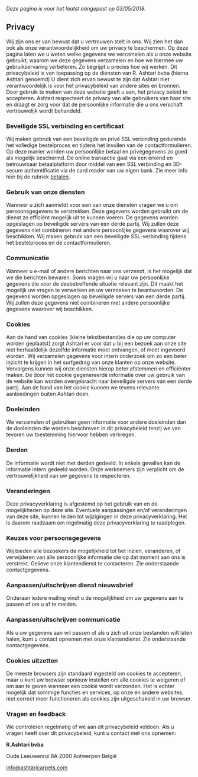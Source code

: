 _Deze pagina is voor het laatst aangepast op 03/05/2018._

## Privacy

Wij zijn ons er van bewust dat u vertrouwen stelt in ons. Wij zien het dan ook als onze verantwoordelijkheid om uw privacy te beschermen. Op deze pagina laten we u weten welke gegevens we verzamelen als u onze website gebruikt, waarom we deze gegevens verzamelen en hoe we hiermee uw gebruikservaring verbeteren. Zo begrijpt u precies hoe wij werken. Dit privacybeleid is van toepassing op de diensten van R. Ashtari bvba (hierna Ashtari genoemd) U dient zich ervan bewust te zijn dat Ashtari niet verantwoordelijk is voor het privacybeleid van andere sites en bronnen. Door gebruik te maken van deze website geeft u aan, het privacy beleid te accepteren. Ashtari respecteert de privacy van alle gebruikers van haar site en draagt er zorg voor dat de persoonlijke informatie die u ons verschaft vertrouwelijk wordt behandeld.

### Beveiligde SSL verbinding en certificaat

Wij maken gebruik van een beveiligde en privé SSL verbinding gedurende het volledige bestelproces en tijdens het invullen van de contactformulieren. Op deze manier worden uw persoonlijke betaal en privégegevens zo goed als mogelijk beschermd. De online transactie gaat via een erkend en betrouwbaar betaalplatform door middel van een SSL verbinding en 3D-secure authentificatie via de card reader van uw eigen bank.  Zie meer info hier bij de rubriek [betalen](/isfo/payment).


### Gebruik van onze diensten
Wanneer u zich aanmeldt voor een van onze diensten vragen we u om persoonsgegevens te verstrekken. Deze gegevens worden gebruikt om de dienst zo efficiënt mogelijk uit te kunnen voeren. De gegevens worden opgeslagen op beveiligde servers van een derde partij. Wij zullen deze gegevens niet combineren met andere persoonlijke gegevens waarover wij beschikken. Wij maken gebruik van een beveiligde SSL-verbinding tijdens het bestelproces en de contactformulieren.


### Communicatie

Wanneer u e-mail of andere berichten naar ons verzendt, is het mogelijk dat we die berichten bewaren. Soms vragen wij u naar uw persoonlijke gegevens die voor de desbetreffende situatie relevant zijn. Dit maakt het mogelijk uw vragen te verwerken en uw verzoeken te beantwoorden. De gegevens worden opgeslagen op beveiligde servers van een derde partij. Wij zullen deze gegevens niet combineren met andere persoonlijke gegevens waarover wij beschikken.

### Cookies

Aan de hand van cookies (kleine tekstbestandjes die op uw computer worden geplaatst) zorgt Ashtari er voor dat u bij een bezoek aan onze site niet herhaaldelijk dezelfde informatie moet ontvangen, of moet ingevoerd worden. Wij verzamelen gegevens voor intern onderzoek om zo een beter inzicht te krijgen in het surfgedrag van onze klanten op onze website. Vervolgens kunnen wij onze diensten hierop beter afstemmen en efficiënter maken. De door het cookie gegenereerde informatie over uw gebruik van de website kan worden overgebracht naar beveiligde servers van een derde partij. Aan de hand van het cookie kunnen we tevens relevante aanbiedingen buiten Ashtari doen.

### Doeleinden

We verzamelen of gebruiken geen informatie voor andere doeleinden dan de doeleinden die worden beschreven in dit privacybeleid tenzij we van tevoren uw toestemming hiervoor hebben verkregen.


### Derden

De informatie wordt niet met derden gedeeld. In enkele gevallen kan de informatie intern gedeeld worden. Onze werknemers zijn verplicht om de vertrouwelijkheid van uw gegevens te respecteren.


### Veranderingen

Deze privacyverklaring is afgestemd op het gebruik van en de mogelijkheden op deze site. Eventuele aanpassingen en/of veranderingen van deze site, kunnen leiden tot wijzigingen in deze privacyverklaring. Het is daarom raadzaam om regelmatig deze privacyverklaring te raadplegen.


### Keuzes voor persoonsgegevens

Wij bieden alle bezoekers de mogelijkheid tot het inzien, veranderen, of verwijderen van alle persoonlijke informatie die op dat moment aan ons is verstrekt. Gelieve onze klantendienst te contacteren. Zie onderstaande contactgegevens.


### Aanpassen/uitschrijven dienst nieuwsbrief

Onderaan iedere mailing vindt u de mogelijkheid om uw gegevens aan te passen of om u af te melden.


### Aanpassen/uitschrijven communicatie

Als u uw gegevens aan wil passen of als u zich uit onze bestanden wilt laten halen, kunt u contact opnemen met onze klantendienst. Zie onderstaande contactgegevens.


### Cookies uitzetten

De meeste browsers zijn standaard ingesteld om cookies te accepteren, maar u kunt uw browser opnieuw instellen om alle cookies te weigeren of om aan te geven wanneer een cookie wordt verzonden. Het is echter mogelijk dat sommige functies en services, op onze en andere websites, niet correct meer functioneren als cookies zijn uitgeschakeld in uw browser.


### Vragen en feedback

We controleren regelmatig of we aan dit privacybeleid voldoen. Als u vragen heeft over dit privacybeleid, kunt u contact met ons opnemen:

**R.Ashtari bvba**

Oude Leeuwenrui 8A
2000 Antwerpen
België


info@ashtaricarpets.com
